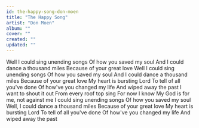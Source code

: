 ```yaml
---
id: the-happy-song-don-moen
title: "The Happy Song"
artist: "Don Moen"
album: ""
cover: ""
created: ""
updated: ""
---
```


Well I could sing unending songs
Of how you saved my soul
And I could dance a thousand miles
Because of your great love
Well I could sing unending songs
Of how you saved my soul
And I could dance a thousand miles
Because of your great love
My heart is bursting Lord
To tell of all you've done
Of how've you changed my life
And wiped away the past
I want to shout it out
From every roof top sing
For now I know
My God is for me, not against me
I could sing unending songs
Of how you saved my soul
Well, I could dance a thousand miles
Because of your great love
My heart is bursting Lord
To tell of all you've done
Of how've you changed my life
And wiped away the past